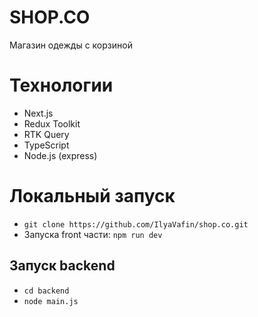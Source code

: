 # SHOP.CO

Магазин одежды с корзиной

# Технологии

- Next.js
- Redux Toolkit
- RTK Query
- TypeScript 
- Node.js (express)

# Локальный запуск 

- ```git clone https://github.com/IlyaVafin/shop.co.git```
- Запуска front части: ```npm run dev```
## Запуск backend
- ```cd backend``` 
- ```node main.js```